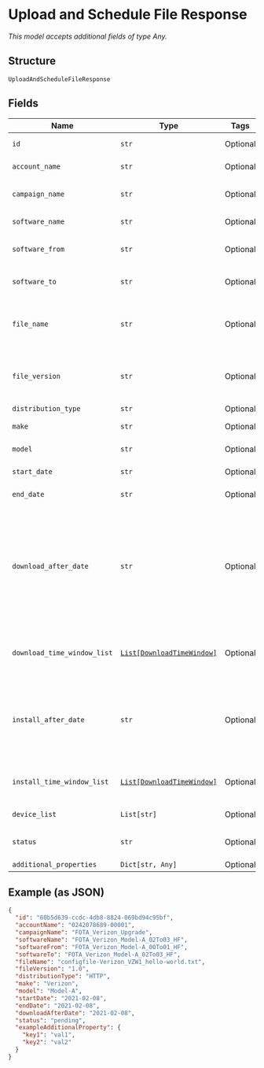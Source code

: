 
# Upload and Schedule File Response

*This model accepts additional fields of type Any.*

## Structure

`UploadAndScheduleFileResponse`

## Fields

| Name | Type | Tags | Description |
|  --- | --- | --- | --- |
| `id` | `str` | Optional | Updgrade identifier. |
| `account_name` | `str` | Optional | Account identifer. |
| `campaign_name` | `str` | Optional | The campaign name. |
| `software_name` | `str` | Optional | Software name. |
| `software_from` | `str` | Optional | Old software name. |
| `software_to` | `str` | Optional | New software name. |
| `file_name` | `str` | Optional | The name of the file you are upgrading to. |
| `file_version` | `str` | Optional | The version of the file you are upgrading to. |
| `distribution_type` | `str` | Optional | Valid values |
| `make` | `str` | Optional | Applicable make. |
| `model` | `str` | Optional | Applicable model. |
| `start_date` | `str` | Optional | Campaign start date. |
| `end_date` | `str` | Optional | Campaign end date. |
| `download_after_date` | `str` | Optional | Specifies the starting date the client should download the package. If null, client downloads as soon as possible. |
| `download_time_window_list` | [`List[DownloadTimeWindow]`](../../doc/models/download-time-window.md) | Optional | List of allowed download time windows. |
| `install_after_date` | `str` | Optional | The date after which you install the package. If null, install as soon as possible. |
| `install_time_window_list` | [`List[DownloadTimeWindow]`](../../doc/models/download-time-window.md) | Optional | List of allowed install time windows. |
| `device_list` | `List[str]` | Optional | Device IMEI list. |
| `status` | `str` | Optional | Software update status. |
| `additional_properties` | `Dict[str, Any]` | Optional | - |

## Example (as JSON)

```json
{
  "id": "60b5d639-ccdc-4db8-8824-069bd94c95bf",
  "accountName": "0242078689-00001",
  "campaignName": "FOTA_Verizon_Upgrade",
  "softwareName": "FOTA_Verizon_Model-A_02To03_HF",
  "softwareFrom": "FOTA_Verizon_Model-A_00To01_HF",
  "softwareTo": "FOTA_Verizon_Model-A_02To03_HF",
  "fileName": "configfile-Verizon_VZW1_hello-world.txt",
  "fileVersion": "1.0",
  "distributionType": "HTTP",
  "make": "Verizon",
  "model": "Model-A",
  "startDate": "2021-02-08",
  "endDate": "2021-02-08",
  "downloadAfterDate": "2021-02-08",
  "status": "pending",
  "exampleAdditionalProperty": {
    "key1": "val1",
    "key2": "val2"
  }
}
```

